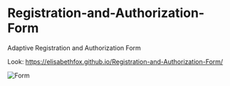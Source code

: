 # Registration-and-Authorization-Form
Adaptive Registration and Authorization Form

Look: https://elisabethfox.github.io/Registration-and-Authorization-Form/

![Form](/img/form.gif)